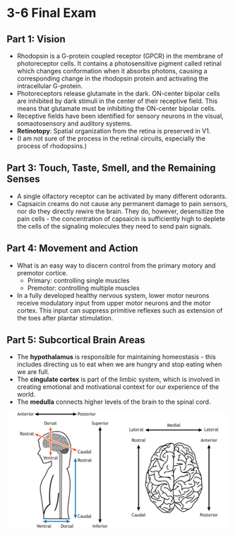 # 3-6 Final Exam

## Part 1: Vision

- Rhodopsin is a G-protein coupled receptor (GPCR) in the membrane of photoreceptor cells. It contains a photosensitive pigment called retinal which changes conformation when it absorbs photons, causing a corresponding change in the rhodopsin protein and activating the intracellular G-protein.
- Photoreceptors release glutamate in the dark. ON-center bipolar cells are inhibited by dark stimuli in the center of their receptive field. This means that glutamate must be inhibiting the ON-center bipolar cells.
- Receptive fields have been identified for sensory neurons in the visual, somaotosensory and auditory systems.
- **Retinotopy**: Spatial organization from the retina is preserved in V1.
- (I am not sure of the process in the retinal circuits, especially the process of rhodopsins.)

## Part 3: Touch, Taste, Smell, and the Remaining Senses

- A single olfactory receptor can be activated by many different odorants.
- Capsaicin creams do not cause any permanent damage to pain sensors, nor do they directly rewire the brain. They do, however, desensitize the pain cells - the concentration of capsaicin is sufficiently high to deplete the cells of the signaling molecules they need to send pain signals.

## Part 4: Movement and Action

- What is an easy way to discern control from the primary motory and premotor cortice.
  - Primary: controlling single muscles
  - Premotor: controlling multiple muscles
- In a fully developed healthy nervous system, lower motor neurons receive modulatory input from upper motor neurons and the motor cortex. This input can suppress primitive reflexes such as extension of the toes after plantar stimulation.

## Part 5: Subcortical Brain Areas

- The **hypothalamus** is responsible for maintaining homeostasis - this includes directing us to eat when we are hungry and stop eating when we are full.
- The **cingulate cortex** is part of the limbic system, which is involved in creating emotional and motivational context for our experience of the world.
- The **medulla** connects higher levels of the brain to the spinal cord.

![image](images/3-6-final_exam-q1-caudal_dorsal_ventral.png)